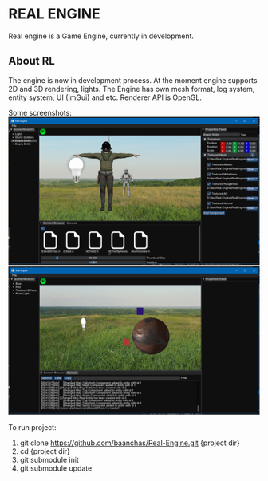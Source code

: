 # REAL ENGINE

Real engine is a Game Engine, currently in development.

## About RL

The engine is now in development process. At the moment engine supports 2D and 3D rendering, lights. The Engine has own mesh format, log system, entity system, UI (ImGui) and etc. Renderer API is OpenGL.

Some screenshots:
![](https://github.com/baanchas/Real-Engine/blob/1f4ce90fe32fddaff4fcf538bf558e55dbff5d08/RealEngine/assets/storm%20soldier%20scene.PNG)
![](https://github.com/baanchas/Real-Engine/blob/1f4ce90fe32fddaff4fcf538bf558e55dbff5d08/RealEngine/assets/3d%20and%202d%20scene.PNG)

To run project:
1. git clone https://github.com/baanchas/Real-Engine.git {project dir}
2. cd {project dir}
3. git submodule init
4. git submodule update

